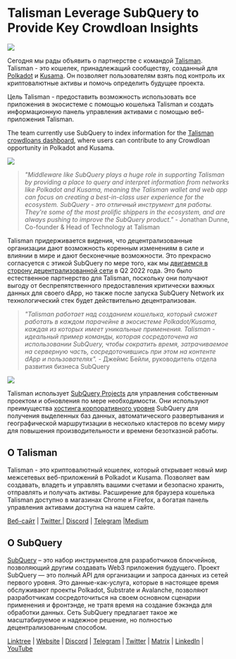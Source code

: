 # Talisman Leverage SubQuery to Provide Key Crowdloan Insights

![](https://miro.medium.com/max/1400/0*fQu0UQVmjAnTcJe8)

Сегодня мы рады объявить о партнерстве с командой [Talisman](https://talisman.xyz/). Talisman - это кошелек, принадлежащий сообществу, созданный для [Polkadot](https://polkadot.network/) и [Kusama](https://kusama.network/). Он позволяет пользователям взять под контроль их криптовалютные активы и помочь определить будущее проекта.

Цель Talisman - предоставить возможность использовать все приложения в экосистеме с помощью кошелька Talisman и создать информационную панель управления активами с помощью веб-приложения Talisman.

The team currently use SubQuery to index information for the [Talisman crowdloans dashboard](https://app.talisman.xyz/crowdloans), where users can contribute to any Crowdloan opportunity in Polkadot and Kusama.

![](https://miro.medium.com/max/1400/0*WV0MLOXx542fT5VM)

> _"Middleware like SubQuery plays a huge role in supporting Talisman by providing a place to query and interpret information from networks like Polkadot and Kusama, meaning the Talisman wallet and web app can focus on creating a best-in-class user experience for the ecosystem. SubQuery - это отличный инструмент для работы. They're some of the most prolific shippers in the ecosystem, and are always pushing to improve the SubQuery product."_ - Jonathan Dunne, Co-founder & Head of Technology at Talisman

Talisman придерживается видения, что децентрализованные организации дают возможность коренным изменениям в силе и влиянии в мире и дают бесконечные возможности. Это прекрасно согласуется с этикой SubQuery по мере того, как мы [двигаемся в сторону децентрализованной сети](../blogs/20211029-roadmap-october.md) в Q2 2022 года. Это было естественное партнерство для Talisman, поскольку они получают выгоду от беспрепятственного предоставления критически важных данных для своего dApp, но также после запуска SubQuery Network их технологический стек будет действительно децентрализован.

> _"Talisman работает над созданием кошелька, который сможет работать в каждом парачейне в экосистеме Polkadot/Kusama, каждая из которых имеет уникальные применения. Talisman - идеальный пример команды, которая сосредоточена на использовании SubQuery, чтобы сократить время, затрачиваемое на серверную часть, сосредоточившись при этом на контенте dApp и пользователях"._ - Джеймс Бейли, руководитель отдела развития бизнеса SubQuery

![](https://miro.medium.com/max/1400/0*-04uwnfs1UlGFsH5)

Talisman использует [SubQuery Projects](https://project.subquery.network/) для управления собственным проектом и обновления по мере необходимости. Они используют преимущества [хостинга корпоративного уровня](../blogs/20211228-enterprise-hosted.md) SubQuery для получения выделенных баз данных, автоматического развертывания и географической маршрутизации в несколько кластеров по всему миру для повышения производительности и времени безотказной работы.

## О Talisman

Talisman - это криптовалютный кошелек, который открывает новый мир межсетевых веб-приложений в Polkadot и Kusama. Позволяет вам создавать, владеть и управлять вашими счетами и безопасно хранить, отправлять и получать активы. Расширение для браузера кошелька Talisman доступно в магазинах Chrome и Firefox, а богатая панель управления активами доступна на нашем сайте.

[Веб-сайт](https://talisman.xyz/) | [Twitter ](https://twitter.com/wearetalisman)| [Discord](https://discord.gg/talisman) | [Telegram](https://www.youtube.com/channel/UC5XYLzQ1G077kUb7guZEMdA) |[Medium](https://medium.com/we-are-talisman)

## О SubQuery

[SubQuery](https://subquery.network) – это набор инструментов для разработчиков блокчейнов, позволяющий другим создавать Web3 приложения будущего. Проект SubQuery — это полный API для организации и запроса данных из сетей первого уровня. Это данные-как-услуга, которые в настоящее время обслуживают проекты Polkadot, Substrate и Avalanche, позволяют разработчикам сосредоточиться на своем основном сценарии применения и фронтэнде, не тратя время на создание бэкэнда для обработки данных. Сеть SubQuery предлагает такое же масштабируемое и надежное решение, но полностью децентрализованным способом.

​​[Linktree](https://linktr.ee/subquerynetwork) | [Website](https://subquery.network/) | [Discord](https://discord.com/invite/78zg8aBSMG) | [Telegram](https://t.me/subquerynetwork) | [Twitter](https://twitter.com/subquerynetwork) | [Matrix](https://matrix.to/#/#subquery:matrix.org) | [LinkedIn](https://www.linkedin.com/company/subquery) | [YouTube](https://www.youtube.com/channel/UCi1a6NUUjegcLHDFLr7CqLw)
